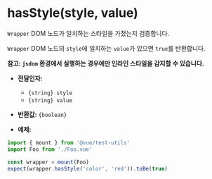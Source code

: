 # hasStyle(style, value)

`Wrapper` DOM 노드가 일치하는 스타일을 가졌는지 검증합니다.

`Wrapper` DOM 노드의 `style`에 일치하는 `value`가 있으면 `true`를 반환합니다.

**참고: `jsdom` 환경에서 실행하는 경우에만 인라인 스타일을 감지할 수 있습니다.**

- **전달인자:**
  - `{string} style`
  - `{string} value`

- **반환값:** `{boolean}`

- **예제:**

```js
import { mount } from '@vue/test-utils'
import Foo from './Foo.vue'

const wrapper = mount(Foo)
expect(wrapper.hasStyle('color', 'red')).toBe(true)
```
